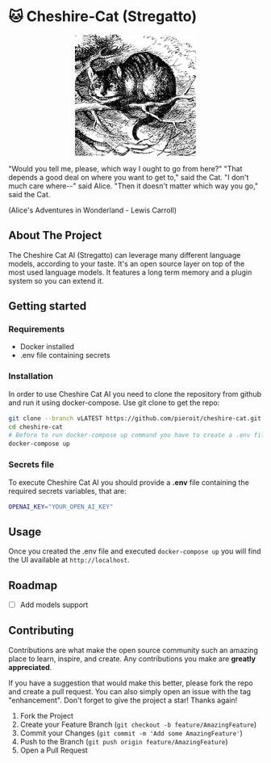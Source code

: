 # 🐱 Cheshire-Cat (Stregatto)

<p align="center">

<img src=cheshire-cat.jpeg width=240px alt="Wikipedia picture of the Cheshire Cat">

</p>

"Would you tell me, please, which way I ought to go from here?"
"That depends a good deal on where you want to get to," said the Cat.
"I don't much care where--" said Alice.
"Then it doesn't matter which way you go," said the Cat.

(Alice's Adventures in Wonderland - Lewis Carroll)

## About The Project

The Cheshire Cat AI (Stregatto) can leverage many different language models, according to your taste. It's an open source layer on top of the most used language models. It features a long term memory and a plugin system so you can extend it.


## Getting started

### Requirements

- Docker installed
- .env file containing secrets


### Installation

In order to use Cheshire Cat AI you need to clone the repository from github and run it using docker-compose. Use git clone to get the repo:

```bash
git clone --branch vLATEST https://github.com/pieroit/cheshire-cat.git
cd cheshire-cat
# Before to run docker-compose up command you have to create a .env file containing secrets, more details on Secrets file section
docker-compose up
```

### Secrets file

To execute Cheshire Cat AI you should provide a **.env** file containing the required secrets variables, that are:

```bash
OPENAI_KEY="YOUR_OPEN_AI_KEY"
```

## Usage

Once you created the .env file and executed `docker-compose up`  you will find the UI available at `http://localhost`.


## Roadmap

- [ ] Add models support



## Contributing

Contributions are what make the open source community such an amazing place to learn, inspire, and create. Any contributions you make are **greatly appreciated**.

If you have a suggestion that would make this better, please fork the repo and create a pull request. You can also simply open an issue with the tag "enhancement".
Don't forget to give the project a star! Thanks again!

1. Fork the Project
2. Create your Feature Branch (`git checkout -b feature/AmazingFeature`)
3. Commit your Changes (`git commit -m 'Add some AmazingFeature'`)
4. Push to the Branch (`git push origin feature/AmazingFeature`)
5. Open a Pull Request 
